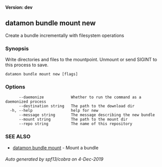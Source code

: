 **Version: dev**

## datamon bundle mount new

Create a bundle incrementally with filesystem operations

### Synopsis

Write directories and files to the mountpoint.  Unmount or send SIGINT to this process to save.

```
datamon bundle mount new [flags]
```

### Options

```
      --daemonize            Whether to run the command as a daemonized process
      --destination string   The path to the download dir
  -h, --help                 help for new
      --message string       The message describing the new bundle
      --mount string         The path to the mount dir
      --repo string          The name of this repository
```

### SEE ALSO

* [datamon bundle mount](datamon_bundle_mount.md)	 - Mount a bundle

###### Auto generated by spf13/cobra on 4-Dec-2019
